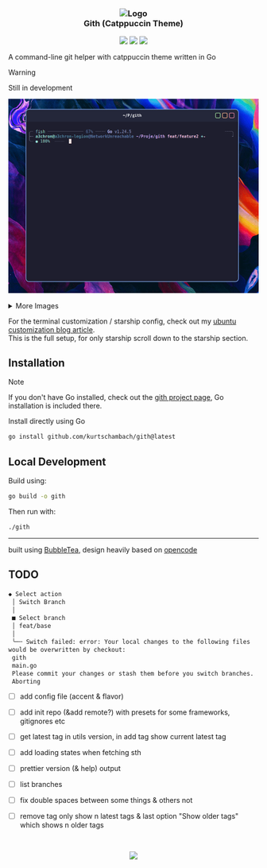 <h3 align="center">
	<img src="https://raw.githubusercontent.com/catppuccin/catppuccin/main/assets/logos/exports/1544x1544_circle.png" width="100" alt="Logo"/><br/>
	Gith (Catppuccin Theme)
</h3>

<p align="center">
	<a href="https://github.com/kurtschambach/gith/releases/latest"><img src="https://img.shields.io/github/v/release/kurtschambach/gith?colorA=363a4f&colorB=b7bdf8&style=for-the-badge"></a>
	<a href="https://github.com/kurtschambach/gith/issues"><img src="https://img.shields.io/github/issues/kurtschambach/gith?colorA=363a4f&colorB=f5a97f&style=for-the-badge"></a>
	<a href="https://github.com/kurtschambach/gith/actions/workflows/lint.yaml"><img src="https://img.shields.io/github/check-runs/kurtschambach/gith/main?colorA=363a4f&colorB=a6da95&style=for-the-badge"></a>
</p>

A command-line git helper with catppuccin theme written in Go

> [!WARNING]
> Still in development

![](/assets/peek-usage-preview.gif)

<details>
<summary>More Images</summary>

![](/assets/preview-actions.png)
![](/assets/preview-tags.png)
![](/assets/preview-status.png)

</details>

For the terminal customization / starship config, check out my [ubuntu customization blog article](https://a3chron.vercel.app/blog/ubuntu-setup).  
This is the full setup, for only starship scroll down to the starship section.

## Installation

> [!NOTE]
> If you don't have Go installed, check out the [gith project page](https://a3chron.vercel.app/projects/gith),
> Go installation is included there.

Install directly using Go

```bash
go install github.com/kurtschambach/gith@latest
```

## Local Development

Build using:

```bash
go build -o gith
```

Then run with:

```bash
./gith
```

---

built using [BubbleTea](https://github.com/charmbracelet/bubbletea), design heavily based on [opencode](https://github.com/opencode-ai/opencode)

## TODO

```
◆ Select action
 │ Switch Branch
 │
 ■ Select branch
 │ feat/base
 │
 ╰─╌ Switch failed: error: Your local changes to the following files would be overwritten by checkout:
 gith
 main.go
 Please commit your changes or stash them before you switch branches.
 Aborting
```

- [ ] add config file (accent & flavor)

- [ ] add init repo (&add remote?) with presets for some frameworks, gitignores etc

- [ ] get latest tag in utils version, in add tag show current latest tag

- [ ] add loading states when fetching sth

- [ ] prettier version (& help) output

- [ ] list branches

- [ ] fix double spaces between some things & others not

- [ ] remove tag only show n latest tags & last option "Show older tags" which shows n older tags

<br />

<p align="center">
 <a href="https://github.com/kurtschambach/gith/LICENSE"><img src="https://img.shields.io/github/license/kurtschambach/gith?colorA=363a4f&colorB=b7bdf8&style=for-the-badge"></a>
</p>
